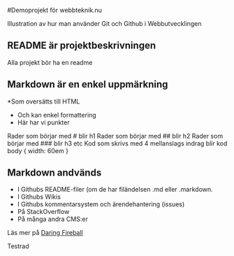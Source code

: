 #Demoprojekt för webbteknik.nu

Illustration av hur man använder Git och  Github i Webbutvecklingen

## README är projektbeskrivningen

Alla projekt bör ha en readme

## Markdown är en enkel uppmärkning

 *Som oversätts till HTML
 * Och kan enkel formattering
 * Här har vi punkter
 
 Rader som börjar med # blir h1
  Rader som börjar med ## blir h2
  Rader som börjar med ### blir h3
  etc
  Kod som skrivs med 4 mellanslags indrag blir kod
      body {
	  width: 60em
	  }

## Markdown andvänds
 * I Githubs README-filer (om de har filändelsen .md eller .markdown.
 * I Githubs Wikis
 * I Githubs kommentarsystem och ärendehantering (issues)
 * På StackOverflow
 * På många andra CMS:er
 
 Läs mer på  [Daring Fireball](http://daringfireball.net/projects/markdown/)
 
 Testrad